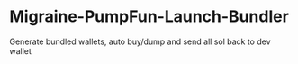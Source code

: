 # Migraine-PumpFun-Launch-Bundler
Generate bundled wallets, auto buy/dump and send all sol back to dev wallet
